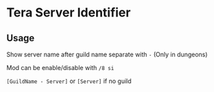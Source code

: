 # Tera Server Identifier

## Usage

Show server name after guild name separate with `-` (Only in dungeons)

Mod can be enable/disable with `/8 si`

`[GuildName - Server]` or `[Server]` if no guild